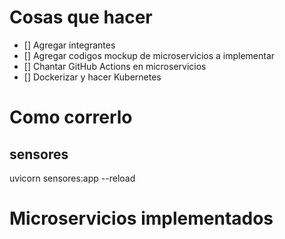 # Cosas que hacer
- [] Agregar integrantes
- [] Agregar codigos mockup de microservicios a implementar
- [] Chantar GitHub Actions en microservicios
- [] Dockerizar y hacer Kubernetes
# Como correrlo
## sensores
uvicorn sensores:app --reload

# Microservicios implementados
